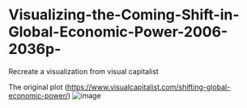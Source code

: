 # Visualizing-the-Coming-Shift-in-Global-Economic-Power-2006-2036p-
Recreate a visualization from visual capitalist

The original plot (https://www.visualcapitalist.com/shifting-global-economic-power/)
![image](https://user-images.githubusercontent.com/83815398/175807694-5671cf9d-7c29-4180-8647-ab2cc087de22.png)
